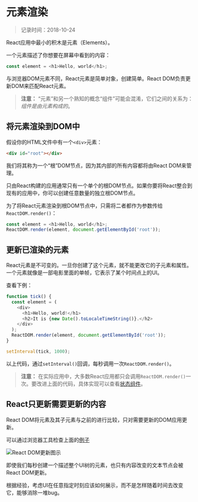 # 元素渲染
> 记录时间：2018-10-24

React应用中最小的积木是元素（Elements）。

一个元素描述了你想要在屏幕中看到的内容：
```js
const element = <h1>Hello, world</h1>;
```

与浏览器DOM元素不同，React元素是简单对象，创建简单。React DOM负责更新DOM来匹配React元素。

> **注意：** “元素”和另一个熟知的概念“组件”可能会混淆，它们之间的关系为：*组件是由元素构成的*。

## 将元素渲染到DOM中

假设你的HTML文件中有一个`<div>`元素：
```html
<div id="root"></div>
```

我们将其称为一个“根”DOM节点，因为其内部的所有内容都将由React DOM来管理。

只由React构建的应用通常只有一个单个的根DOM节点。如果你要将React整合到现有的应用中，你可以创建任意数量的独立根DOM节点。

为了将React元素渲染到根DOM节点中，只需将二者都作为参数传给`ReactDOM.render()`：
```js
const element = <h1>Hello, world</h1>;
ReactDOM.render(element, document.getElementById('root'));
```

## 更新已渲染的元素

React元素是不可变的。一旦你创建了这个元素，就不能更改它的子元素和属性。一个元素就像是一部电影里面的单帧，它表示了某个时间点上的UI。

查看下例：
```js
function tick() {
  const element = (
    <div>
      <h1>Hello, world!</h1>
      <h2>It is {new Date().toLocaleTimeString()}.</h2>
    </div>
  );
  ReactDOM.render(element, document.getElementById('root'));
}

setInterval(tick, 1000);
```

以上代码，通过`setInterval()`回调，每秒调用一次`ReactDOM.render()`。

> **注意：** 在实际应用中，大多数React应用都只会调用`ReactDOM.render()`一次。要改进上面的代码，具体实现可以查看[状态组件](https://reactjs.org/docs/state-and-lifecycle.html)。

## React只更新需要更新的内容

React DOM将元素及其子元素与之前的进行比较，只对需要更新的DOM应用更新。

可以通过浏览器工具检查上面的[例子](https://reactjs.org/redirect-to-codepen/rendering-elements/update-rendered-element)

![React DOM更新图示](https://reactjs.org/granular-dom-updates-c158617ed7cc0eac8f58330e49e48224.gif)

即使我们每秒创建一个描述整个UI树的元素，也只有内容改变的文本节点会被React DOM更新。

根据经验，考虑UI在任意指定时刻应该如何展示，而不是怎样随着时间去改变它，能够消除一堆bug。
